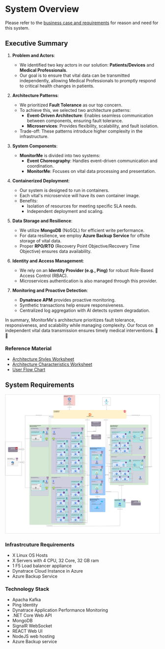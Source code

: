 # System Overview

Please refer to the [business case and requirements](requirements.md) for reason and need for this system.

## Executive Summary

1. **Problem and Actors**:
   - We identified two key actors in our solution: **Patients/Devices** and **Medical Professionals**.
   - Our goal is to ensure that vital data can be transmitted independently, allowing Medical Professionals to promptly respond to critical health changes in patients.

2. **Architecture Patterns**:
   - We prioritized **Fault Tolerance** as our top concern.
   - To achieve this, we selected two architecture patterns:
     - **Event-Driven Architecture**: Enables seamless communication between components, ensuring fault tolerance.
     - **Microservices**: Provides flexibility, scalability, and fault isolation.
   - Trade-off: These patterns introduce higher complexity in the infrastructure.

3. **System Components**:
   - **MonitorMe** is divided into two systems:
     - **Event Choreography**: Handles event-driven communication and coordination.
     - **MonitorMe**: Focuses on vital data processing and presentation.

4. **Containerized Deployment**:
   - Our system is designed to run in containers.
   - Each vital's microservice will have its own container image.
   - Benefits:
     - Isolation of resources for meeting specific SLA needs.
     - Independent deployment and scaling.

5. **Data Storage and Resilience**:
   - We utilize **MongoDB** (NoSQL) for efficient write performance.
   - For data resilience, we employ **Azure Backup Service** for offsite storage of vital data.
   - Proper **RPO/RTO** (Recovery Point Objective/Recovery Time Objective) ensures data availability.

6. **Identity and Access Management**:
   - We rely on an **Identity Provider (e.g., Ping)** for robust Role-Based Access Control (RBAC).
   - Microservices authentication is also managed through this provider.

7. **Monitoring and Proactive Detection**:
   - **Dynatrace APM** provides proactive monitoring.
   - Synthetic transactions help ensure responsiveness.
   - Centralized log aggregation with AI detects system degradation.

In summary, MonitorMe's architecture prioritizes fault tolerance, responsiveness, and scalability while managing complexity. Our focus on independent vital data transmission ensures timely medical interventions. 🚀🏥

### Reference Material

- [Architecture Styles Worksheet](adr/supportingDocuments/architecture-styles-worksheet.pptx)
- [Architecture Characteristics Worksheet](adr/supportingDocuments/architecture-characteristics-worksheet.pptx)
- [User Flow Chart](diagrams/Flowchart.md)

## System Requirements

![Infrastructure Diagram](diagrams/infrastructure.drawio.png)

### Infrastrcuture Requirements

- X Linux OS Hosts
- X Servers with 4 CPU, 32 Core, 32 GB ram
- 1 F5 Load balancer appliance
- Dynatrace Cloud Instance in Azure
- Azure Backup Service

### Technology Stack

- Apacha Kafka 
- Ping Identity
- Dynatrace Application Performance Monitoring
- .NET Core Web API
- MongoDB
- SignalR WebSocket
- REACT Web UI
- NodeJS web hosting
- Azure Backup service